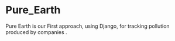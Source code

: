 # Pure_Earth
Pure Earth is our First approach, using Django, for tracking pollution produced by companies .
